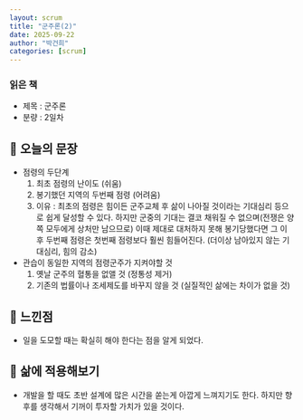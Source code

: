 ```yaml
---
layout: scrum
title: "군주론(2)"
date: 2025-09-22
author: "박건희"
categories: [scrum]
---
```


### 읽은 책
- 제목 : 군주론
- 분량 : 2일차

## 📝 오늘의 문장
- 점령의 두단계
    1. 최초 점령의 난이도 (쉬움)
    2. 봉기했던 지역의 두번째 점령 (어려움)
    3. 이유 : 최초의 점령은 힘이든 군주교체 후 삶이 나아질 것이라는 기대심리 등으로 쉽게 달성할 수 있다. 하지만 군중의 기대는 결코 채워질 수 없으며(전쟁은 양쪽 모두에게 상처만 남으므로) 이때 제대로 대처하지 못해 봉기당했다면 그 이후 두번째 점령은 첫번째 점령보다 훨씬 힘들어진다. (더이상 남아있지 않는 기대심리, 힘의 감소)
- 관습이 동일한 지역의 점령군주가 지켜야할 것
    1. 옛날 군주의 혈통을 없앨 것 (정통성 제거)
    2. 기존의 법률이나 조세제도를 바꾸지 않을 것 (실질적인 삶에는 차이가 없을 것)

## 💭 느낀점
- 일을 도모할 때는 확실히 해야 한다는 점을 알게 되었다.

## 🎯 삶에 적용해보기 
- 개발을 할 때도 초반 설계에 많은 시간을 쏟는게 아깝게 느껴지기도 한다. 하지만 향후를 생각해서 기꺼이 투자할 가치가 있을 것이다.